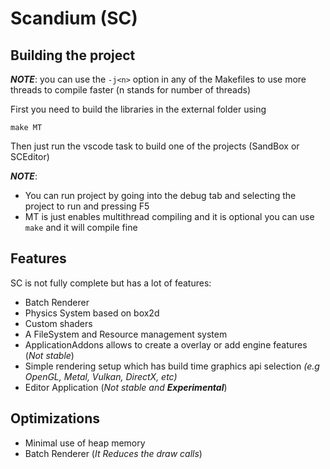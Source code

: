 # Scandium (SC)
## Building the project
***NOTE***: you can use the ```-j<n>``` option in any of the Makefiles to use more threads to compile faster (n stands for number of threads)

First you need to build the libraries in the external folder using
```shell
make MT
```

Then just run the vscode task to build one of the projects (SandBox or SCEditor)

***NOTE***: 
- You can run project by going into the debug tab and selecting the project to run and pressing F5
- MT is just enables multithread compiling and it is optional you can use ```make``` and it will compile fine
## Features
SC is not fully complete but has a lot of features:
- Batch Renderer
- Physics System based on box2d
- Custom shaders
- A FileSystem and Resource management system
- ApplicationAddons allows to create a overlay or add engine features (*Not stable*)
- Simple rendering setup which has build time graphics api selection *(e.g OpenGL, Metal, Vulkan, DirectX, etc)*
- Editor Application (*Not stable and **Experimental***)
## Optimizations
- Minimal use of heap memory
- Batch Renderer (*It Reduces the draw calls*)